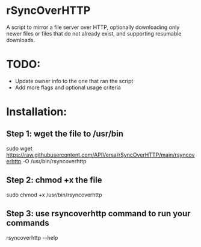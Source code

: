 # rSyncOverHTTP
A script to mirror a file server over HTTP, optionally downloading only newer files or files that do not already exist, and supporting resumable downloads.

# TODO:
- Update owner info to the one that ran the script
- Add more flags and optional usage criteria

# Installation:
## Step 1: wget the file to /usr/bin
sudo wget https://raw.githubusercontent.com/APIVersa/rSyncOverHTTP/main/rsyncoverhttp -O /usr/bin/rsyncoverhttp
## Step 2: chmod +x the file
sudo chmod +x /usr/bin/rsyncoverhttp
## Step 3: use rsyncoverhttp command to run your commands
rsyncoverhttp --help
